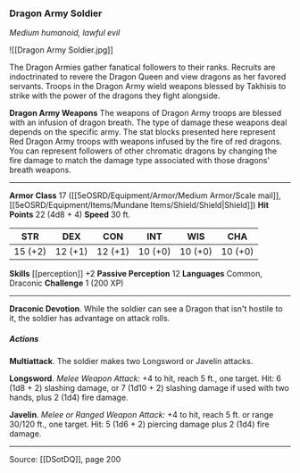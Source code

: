 ### Dragon Army Soldier
_Medium humanoid, lawful evil_

![[Dragon Army Soldier.jpg]]

The Dragon Armies gather fanatical followers to their ranks. Recruits are indoctrinated to revere the Dragon Queen and view dragons as her favored servants. Troops in the Dragon Army wield weapons blessed by Takhisis to strike with the power of the dragons they fight alongside.


**Dragon Army Weapons** The weapons of Dragon Army troops are blessed with an infusion of dragon breath. The type of damage these weapons deal depends on the specific army. The stat blocks presented here represent Red Dragon Army troops with weapons infused by the fire of red dragons. You can represent followers of other chromatic dragons by changing the fire damage to match the damage type associated with those dragons' breath weapons.





---

**Armor Class** 17 ([[5eOSRD/Equipment/Armor/Medium Armor/Scale mail]], [[5eOSRD/Equipment/Items/Mundane Items/Shield/Shield|Shield]])
**Hit Points** 22 (4d8 + 4)
**Speed** 30 ft.

| STR     | DEX     | CON     | INT     | WIS     | CHA     |
|---------|---------|---------|---------|---------|---------|
| 15 (+2) | 12 (+1) | 12 (+1) | 10 (+0) | 10 (+0) | 10 (+0) |

**Skills** [[perception]] +2
**Passive Perception** 12
**Languages** Common, Draconic
**Challenge** 1 (200 XP)

---

**Draconic Devotion**. While the soldier can see a Dragon that isn't hostile to it, the soldier has advantage on attack rolls.

##### Actions
**Multiattack**. The soldier makes two Longsword or Javelin attacks.

**Longsword**. _Melee Weapon Attack:_ +4 to hit, reach 5 ft., one target. Hit: 6 (1d8 + 2) slashing damage, or 7 (1d10 + 2) slashing damage if used with two hands, plus 2 (1d4) fire damage.

**Javelin**. _Melee or Ranged Weapon Attack:_ +4 to hit, reach 5 ft. or range 30/120 ft., one target. Hit: 5 (1d6 + 2) piercing damage plus 2 (1d4) fire damage.


---

Source: [[DSotDQ]], page 200